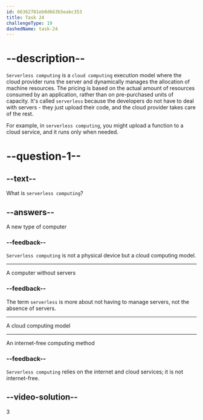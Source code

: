 ```yaml
---
id: 66362781eb0d663b5eabc353
title: Task 24
challengeType: 19
dashedName: task-24
---
```


# --description--

`Serverless computing` is a `cloud computing` execution model where the cloud provider runs the server and dynamically manages the allocation of machine resources. The pricing is based on the actual amount of resources consumed by an application, rather than on pre-purchased units of capacity. It's called `serverless` because the developers do not have to deal with servers - they just upload their code, and the cloud provider takes care of the rest.

For example, in `serverless computing`, you might upload a function to a cloud service, and it runs only when needed.

# --question-1--

## --text--

What is `serverless computing`?

## --answers--

A new type of computer

### --feedback--

`Serverless computing` is not a physical device but a cloud computing model.

---

A computer without servers

### --feedback--

The term `serverless` is more about not having to manage servers, not the absence of servers.

---

A cloud computing model

---

An internet-free computing method

### --feedback--

`Serverless computing` relies on the internet and cloud services; it is not internet-free.

## --video-solution--

3
